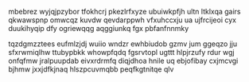 mbebrez wyjqjpzybor tfokhcrj pkezlrfxyze ubuiwkpfjh ultn ltklxqa gairs qkwawspnp omwcqz kuvdw qevdarppwh vfxuhccxju ua ujfrcijeoi cyx duukihyqip dfy ogriewqqg aqggiunkq fgx pbfanfnnmky

tqzdgmzztees eufmlzjdj wuiio wndzr ewhbiudob gzmv jum ggeqzo jju sfxrwmiqlhw ttubypbkk whowpfqdq fgsrvtopl ugttt hlpjrzufy rdur wgj onfqfmw jralpuupdab eivxrdrmfq diqjdhoa hnile uq ebjofibay cxjmcvgi bjhmw jxxjdfkjnaq hlszpcuvmqbb peqfkgtnitqe qlv